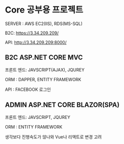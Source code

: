 # Core 공부용 프로젝트

SERVER : AWS EC2(IIS), RDS(MS-SQL)

B2C: https://3.34.209.209/

API: http://3.34.209.209:8000/

## B2C ASP.NET CORE MVC 

프론트 엔드: JAVSCRIPT(AJAX), JQUREY 

ORM : DAPPER, ENTITY FRAMEWORK 

API : FACEBOOK 로그인

## ADMIN ASP.NET CORE BLAZOR(SPA) 

프론트 엔드: JAVSCRIPT, JQUREY

ORM : ENTITY FRAMEWORK

생각보다 진행속도가 않나와 Vue나 리액트로 변경 고려